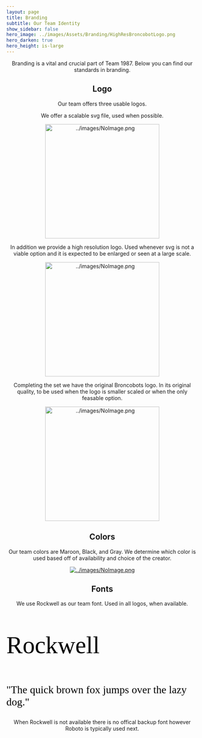 ```yaml
---
layout: page
title: Branding
subtitle: Our Team Identity
show_sidebar: false
hero_image: ../images/Assets/Branding/HighResBroncobotLogo.png
hero_darken: true 
hero_height: is-large
--- 
```

<div class="full">
<center><p>Branding is a vital and crucial part of Team 1987. Below you can find our standards in branding.</p>

<h2><center>Logo</center></h2>

<p>Our team offers three usable logos. </p>

<p>We offer a scalable svg file, used when possible.</p>

<a href="../images/Assets/Branding/broncobots.svg" download>
    <img width="300px" src="../images/Assets/Branding/broncobots.svg" alt="../images/NoImage.png">
</a>
                                               
<p>In addition we provide a high resolution logo. Used whenever svg is not a viable option and it is expected to be enlarged or seen at a large scale.</p>
<a href="../images/Assets/Branding/HighResBroncobotLogo.png" download>
    <img width="300px" src="../images/Assets/Branding/HighResBroncobotLogo.png" alt="../images/NoImage.png">
</a>
<p>Completing the set we have the original Broncobots logo. In its original quality, to be used when the logo is smaller scaled or when the only feasable option.</p>
<a href="../images/Assets/Branding/OfficialBroncobotLogo.png" download>
    <img width="300px" src="../images/Assets/Branding/OfficialBroncobotLogo.png" alt="../images/NoImage.png">
</a>
<h2>Colors</h2>
<p> Our team colors are Maroon, Black, and Gray. We determine which color is used based off of availability and choice of the creator.</p>

<a href="../images/Assets/Branding/colors.png" download>
    <img src="../images/Assets/Branding/colors.png" alt="../images/NoImage.png">
</a>

<h2>Fonts</h2>
<p>We use Rockwell as our team font. Used in all logos, when available.</p>
</center>
<p style="color:black;font-family:Rockwell;font-size:64px;">Rockwell</p>
<p style="color:black;font-family:Rockwell;font-size:28px;">"The quick brown fox jumps over the lazy dog."</p>
<center>
<p>When Rockwell is not available there is no offical backup font however Roboto is typically used next.</p>
</center>
</div>